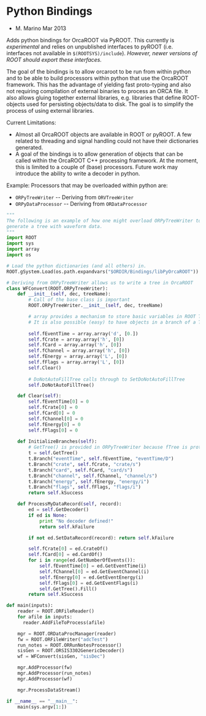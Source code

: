 Python Bindings
===============
- M. Marino Mar 2013

Adds python bindings for OrcaROOT via PyROOT.  This currently is *experimental*
and relies on unpublished interfaces to pyROOT (i.e. interfaces not available
in `$(ROOTSYS)/include`).  _However, newer versions of ROOT should export these
interfaces._ 

The goal of the bindings is to allow orcaroot to be run from within python and
to be able to build processors within python that use the OrcaROOT framework.
This has the advantage of yielding fast proto-typing and also not requiring
compilation of external binaries to process an ORCA file.  It also allows
gluing together external libraries, e.g. libraries that define ROOT-objects
used for persisting objects/data to disk.  The goal is to simplify the process
of using external libraries. 

Current Limitations:
- Almost all OrcaROOT objects are available in ROOT or pyROOT.  A few related
  to threading and signal handling could not have their dictionaries generated. 
- A goal of the bindings is to allow generation of objects that can be called
  within the OrcaROOT C++ processing framework.  At the moment, this is limited
  to a couple of (base) processors.  Future work may introduce the ability to
  write a decoder in python. 

Example:
Processors that may be overloaded within python are:
  - `ORPyTreeWriter` -- Deriving from `ORVTreeWriter`
  - `ORPyDataProcessor` -- Deriving from `ORDataProcessor`

```python
"""
The following is an example of how one might overload ORPyTreeWriter to
generate a tree with waveform data.
"""
import ROOT
import sys
import array
import os

# Load the python dictionaries (and all others) in.
ROOT.gSystem.Load(os.path.expandvars("$ORDIR/Bindings/libPyOrcaROOT"))

# Deriving from ORPyTreeWriter allows us to write a tree in OrcaROOT 
class WFConvert(ROOT.ORPyTreeWriter):
    def __init__(self, dec, treeName):
        # Call of the base class is important
        ROOT.ORPyTreeWriter.__init__(self, dec, treeName)

        # array provides a mechanism to store basic variables in ROOT TTrees.
        # It is also possible (easy) to have objects in a branch of a TTree.
        
        self.fEventTime = array.array('d', [0.]) 
        self.fCrate = array.array('h', [0])
        self.fCard = array.array('h', [0]) 
        self.fChannel = array.array('h', [0])
        self.fEnergy = array.array('L', [0])
        self.fFlags = array.array('L', [0])
        self.Clear()
        
        # DoNotAutoFillTree calls through to SetDoNotAutoFillTree
        self.DoNotAutoFillTree()

    def Clear(self):
        self.fEventTime[0] = 0
        self.fCrate[0] = 0
        self.fCard[0] = 0
        self.fChannel[0] = 0
        self.fEnergy[0] = 0 
        self.fFlags[0] = 0 
   
    def InitializeBranches(self):
        # GetTree() is provided in ORPyTreeWriter because fTree is protected
        t = self.GetTree()
        t.Branch("eventTime", self.fEventTime, "eventTime/D")
        t.Branch("crate", self.fCrate, "crate/s")
        t.Branch("card", self.fCard, "card/s")
        t.Branch("channel", self.fChannel, "channel/s")
        t.Branch("energy", self.fEnergy, "energy/i")
        t.Branch("flags", self.fFlags, "flags/i")
        return self.kSuccess

    def ProcessMyDataRecord(self, record):
        ed = self.GetDecoder()
        if ed is None:
            print "No decoder defined!"
            return self.kFailure

        if not ed.SetDataRecord(record): return self.kFailure

        self.fCrate[0] = ed.CrateOf()
        self.fCard[0] = ed.CardOf()
        for i in range(ed.GetNumberOfEvents()):
            self.fEventTime[0] = ed.GetEventTime(i)
            self.fChannel[0] = ed.GetEventChannel(i)
            self.fEnergy[0] = ed.GetEventEnergy(i)
            self.fFlags[0] = ed.GetEventFlags(i)
            self.GetTree().Fill()
        return self.kSuccess

def main(inputs):
    reader = ROOT.ORFileReader()
    for afile in inputs: 
      reader.AddFileToProcess(afile)

    mgr = ROOT.ORDataProcManager(reader)
    fw = ROOT.ORFileWriter("adcTest")
    run_notes = ROOT.ORRunNotesProcessor()
    sisGen = ROOT.ORSIS3302GenericDecoder()
    wf = WFConvert(sisGen, "sisDec") 

    mgr.AddProcessor(fw)
    mgr.AddProcessor(run_notes)
    mgr.AddProcessor(wf)

    mgr.ProcessDataStream()

if __name__ == "__main__":
    main(sys.argv[1:])
```
